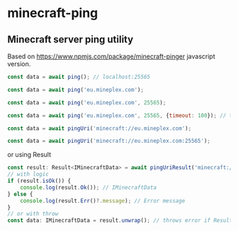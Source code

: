 # minecraft-ping
## Minecraft server ping utility

Based on https://www.npmjs.com/package/minecraft-pinger javascript version.

```javascript
const data = await ping(); // localhost:25565
```

```javascript
const data = await ping('eu.mineplex.com');
```

```javascript
const data = await ping('eu.mineplex.com', 25565);
```

```javascript
const data = await ping('eu.mineplex.com', 25565, {timeout: 100}); // timeout 100ms
```

```javascript
const data = await pingUri('minecraft://eu.mineplex.com');
```

```javascript
const data = await pingUri('minecraft://eu.mineplex.com:25565');
```

or using Result
```typescript
const result: Result<IMinecraftData> = await pingUriResult('minecraft://eu.mineplex.com'); // or pingResult('eu.mineplex.com', 25565)
// with logic
if (result.isOk()) {
    console.log(result.Ok()); // IMinecraftData
} else {
    console.log(result.Err()?.message); // Error message
}
// or with throw
const data: IMinecraftData = result.unwrap(); // throws error if Result is Error
```